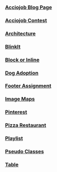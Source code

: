 ### [Acciojob Blog Page](https://meetgovindbajaj.github.io/Acciojob/Other/Acciojob%20Blog%20Page)

### [Acciojob Contest](https://meetgovindbajaj.github.io/Acciojob/Other/acciojob-contest)

### [Architecture](https://meetgovindbajaj.github.io/Acciojob/Other/Architecture)

### [BlinkIt](https://meetgovindbajaj.github.io/Acciojob/Other/blinkit)

### [Block or Inline](https://meetgovindbajaj.github.io/Acciojob/Other/Block%20or%20Inline)

### [Dog Adoption](https://meetgovindbajaj.github.io/Acciojob/Other/Dog%20Adoption)

### [Footer Assignment](https://meetgovindbajaj.github.io/Acciojob/Other/Footer%20Assignment)

### [Image Maps](https://meetgovindbajaj.github.io/Acciojob/Other/Image-maps)

### [Pinterest](https://meetgovindbajaj.github.io/Acciojob/Other/pinterest)

### [Pizza Restaurant](https://meetgovindbajaj.github.io/Acciojob/Other/pizza-restaurant)

### [Playlist](https://meetgovindbajaj.github.io/Acciojob/Other/Playlist)

### [Pseudo Classes](https://meetgovindbajaj.github.io/Acciojob/Other/pseudo-classes)

### [Table](https://meetgovindbajaj.github.io/Acciojob/Other/table)
